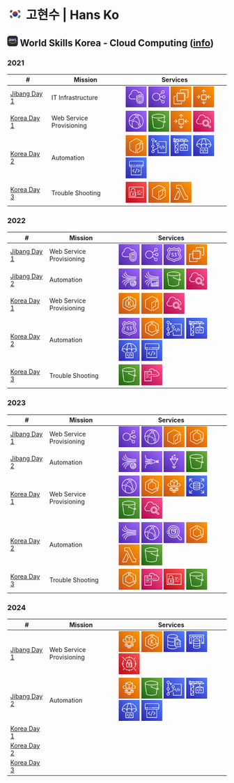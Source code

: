 # <img src="images/korea_flag.png" alt="[KR]" height="24" /> 고현수 | Hans Ko

## <img src="images/aws.svg" alt="[AWS]" height="24" /> World Skills Korea - Cloud Computing ([info](https://meister.hrdkorea.or.kr/sub/3/2/1/20160512110924569100_view.do))

### 2021
| # | Mission | Services |
| ------------- | ------------- | ------------- |
| [Jibang Day 1](https://github.com/iamhansko/aws-skills/tree/main/2021/jibang/day1)  | IT Infrastructure | <img src="images/vpc.svg" alt="" height="48" /> <img src="images/elb.svg" alt="" height="48" /> <img src="images/ec2.svg" alt="" height="48" /> <img src="images/asg.svg" alt="" height="48" /> |
| [Korea Day 1](https://github.com/iamhansko/aws-skills/tree/main/2021/jibang/day2)  | Web Service Provisioning | <img src="images/cloudfront.svg" alt="" height="48" /> <img src="images/s3.svg" alt="" height="48" /> <img src="images/asg.svg" alt="" height="48" /> <img src="images/cloudwatch.svg" alt="" height="48" /> |
| [Korea Day 2](https://github.com/iamhansko/aws-skills/tree/main/2021/korea/day2)  | Automation | <img src="images/ecr.svg" alt="" height="48" /> <img src="images/codecommit.svg" alt="" height="48" /> <img src="images/codebuild.svg" alt="" height="48" /> <img src="images/codedeploy.svg" alt="" height="48" /> <img src="images/codepipeline.svg" alt="" height="48" /> |
| [Korea Day 3](https://github.com/iamhansko/aws-skills/tree/main/2021/korea/day3)  | Trouble Shooting | <img src="images/iam.svg" alt="" height="48" /> <img src="images/ecr.svg" alt="" height="48" /> <img src="images/lambda.svg" alt="" height="48" />  |

### 2022
| # | Mission | Services |
| ------------- | ------------- | ------------- |
| [Jibang Day 1](https://github.com/iamhansko/aws-skills/tree/main/2022/jibang/day1) | Web Service Provisioning | <img src="images/vpc.svg" alt="" height="48" /> <img src="images/elb.svg" alt="" height="48" /> <img src="images/route53.svg" alt="" height="48" /> <img src="images/ec2.svg" alt="" height="48" /> |
| [Jibang Day 2](https://github.com/iamhansko/aws-skills/tree/main/2022/jibang/day2) | Automation | <img src="images/kinesisdatastreams.svg" alt="" height="48" /> <img src="images/kinesisdataanalytics.svg" alt="" height="48" /> <img src="images/s3.svg" alt="" height="48" /> <img src="images/cloudwatch.svg" alt="" height="48" /> |
| [Korea Day 1](https://github.com/iamhansko/aws-skills/tree/main/2022/korea/day1)  | Web Service Provisioning | <img src="images/eks.svg" alt="" height="48" /> <img src="images/ecr.svg" alt="" height="48" /> <img src="images/cloudwatch.svg" alt="" height="48" /> |
| [Korea Day 2](https://github.com/iamhansko/aws-skills/tree/main/2022/korea/day2) | Automation | <img src="images/route53.svg" alt="" height="48" /> <img src="images/ecs.svg" alt="" height="48" /> <img src="images/codecommit.svg" alt="" height="48" /> <img src="images/codebuild.svg" alt="" height="48" /> <img src="images/codedeploy.svg" alt="" height="48" /> <img src="images/codepipeline.svg" alt="" height="48" /> |
| [Korea Day 3](https://github.com/iamhansko/aws-skills/tree/main/2022/korea/day3) | Trouble Shooting | <img src="images/s3.svg" alt="" height="48" /> <img src="images/cloudformation.svg" alt="" height="48" /> |

### 2023
| # | Mission | Services |
| ------------- | ------------- | ------------- |
| [Jibang Day 1](https://github.com/iamhansko/aws-skills/tree/main/2023/jibang/day1) | Web Service Provisioning | <img src="images/elb.svg" alt="" height="48" /> <img src="images/cloudfront.svg" alt="" height="48" /> <img src="images/ecr.svg" alt="" height="48" /> <img src="images/ecs.svg" alt="" height="48" /> |
| [Jibang Day 2](https://github.com/iamhansko/aws-skills/tree/main/2023/jibang/day2) | Automation | <img src="images/kinesisdatastreams.svg" alt="" height="48" /> <img src="images/kinesisfirehose.svg" alt="" height="48" /> <img src="images/glue.svg" alt="" height="48" /> <img src="images/s3.svg" alt="" height="48" /> |
| [Korea Day 1](https://github.com/iamhansko/aws-skills/tree/main/2023/korea/day1)  | Web Service Provisioning | <img src="images/cloudfront.svg" alt="" height="48" /> <img src="images/ecs.svg" alt="" height="48" /> <img src="images/fargate.svg" alt="" height="48" /> <img src="images/rds.svg" alt="" height="48" /> <img src="images/s3.svg" alt="" height="48" /> <img src="images/cloudwatch.svg" alt="" height="48" /> |
| [Korea Day 2](https://github.com/iamhansko/aws-skills/tree/main/2023/korea/day2) | Automation | <img src="images/kinesis.svg" alt="" height="48" /> <img src="images/cloudfront.svg" alt="" height="48" /> <img src="images/athena.svg" alt="" height="48" /> <img src="images/ecs.svg" alt="" height="48" /> <img src="images/lambda.svg" alt="" height="48" /> <img src="images/s3.svg" alt="" height="48" /> |
| [Korea Day 3](https://github.com/iamhansko/aws-skills/tree/main/2023/korea/day3) | Trouble Shooting | <img src="images/ecs.svg" alt="" height="48" /> <img src="images/cloudformation.svg" alt="" height="48" /> <img src="images/iam.svg" alt="" height="48" /> <img src="images/s3.svg" alt="" height="48" /> |
 
### 2024
| # | Mission | Services |
| ------------- | ------------- | ------------- |
| [Jibang Day 1](https://github.com/iamhansko/aws-skills/tree/main/2024/jibang/day1) | Web Service Provisioning | <img src="images/fargate.svg" alt="" height="48" /> <img src="images/eks.svg" alt="" height="48" /> <img src="images/documentdb.svg" alt="" height="48" /> <img src="images/elasticache.svg" alt="" height="48" /> <img src="images/secretsmanager.svg" alt="" height="48" /> |
| [Jibang Day 2](https://github.com/iamhansko/aws-skills/tree/main/2024/jibang/day2) | Automation | <img src="images/fargate.svg" alt="" height="48" /> <img src="images/s3.svg" alt="" height="48" /> <img src="images/codecommit.svg" alt="" height="48" /> <img src="images/codebuild.svg" alt="" height="48" /> <img src="images/codedeploy.svg" alt="" height="48" /> <img src="images/codepipeline.svg" alt="" height="48" /> |
| [Korea Day 1](https://github.com/iamhansko/aws-skills/tree/main/2024/korea/day1) | | |
| [Korea Day 2](https://github.com/iamhansko/aws-skills/tree/main/2024/korea/day2) | | |
| [Korea Day 3](https://github.com/iamhansko/aws-skills/tree/main/2024/korea/day3) | | |
